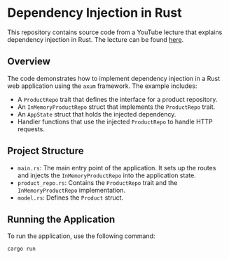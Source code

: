 # Dependency Injection in Rust

This repository contains source code from a YouTube lecture that explains dependency injection in Rust. The lecture can be found [here](https://youtu.be/TdNAqobMMWg).

## Overview

The code demonstrates how to implement dependency injection in a Rust web application using the `axum` framework. The example includes:

- A `ProductRepo` trait that defines the interface for a product repository.
- An `InMemoryProductRepo` struct that implements the `ProductRepo` trait.
- An `AppState` struct that holds the injected dependency.
- Handler functions that use the injected `ProductRepo` to handle HTTP requests.

## Project Structure

- `main.rs`: The main entry point of the application. It sets up the routes and injects the `InMemoryProductRepo` into the application state.
- `product_repo.rs`: Contains the `ProductRepo` trait and the `InMemoryProductRepo` implementation.
- `model.rs`: Defines the `Product` struct.

## Running the Application

To run the application, use the following command:

```sh
cargo run
